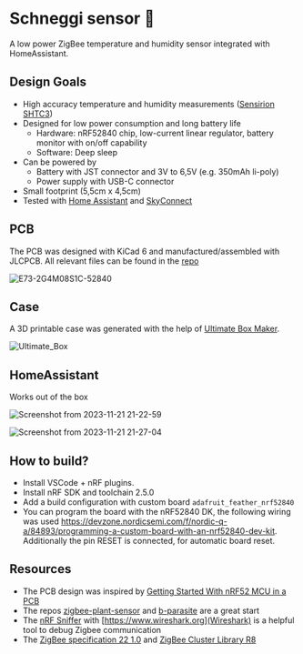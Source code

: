 # Schneggi sensor 🐌
A low power ZigBee temperature and humidity sensor integrated with HomeAssistant.

## Design Goals
- High accuracy temperature and humidity measurements ([Sensirion SHTC3](https://www.sensirion.com/products/catalog/SHTC3/))
- Designed for low power consumption and long battery life
  - Hardware: nRF52840 chip, low-current linear regulator, battery monitor with on/off capability 
  - Software: Deep sleep
- Can be powered by
  - Battery with JST connector and 3V to 6,5V (e.g. 350mAh li-poly)
  - Power supply with USB-C connector
- Small footprint (5,5cm x 4,5cm)
- Tested with [Home Assistant](https://www.home-assistant.io/) and [SkyConnect](https://www.home-assistant.io/skyconnect/)

## PCB
The PCB was designed with KiCad 6 and manufactured/assembled with JLCPCB. All relevant files can be found in the [repo](hardware/E73-2G4M08S1C-52840)

![E73-2G4M08S1C-52840](https://github.com/Rogger/schneggi-sensor/assets/371835/75e2d0dc-5a9e-4166-911b-2f92178287d6)

## Case
A 3D printable case was generated with the help of [Ultimate Box Maker](https://github.com/jbebel/Ultimate-Box-Maker).

![Ultimate_Box](https://github.com/Rogger/schneggi-sensor/assets/371835/782dbbfe-b442-4105-b787-0a193e914e4e)

## HomeAssistant
Works out of the box

![Screenshot from 2023-11-21 21-22-59](https://github.com/Rogger/schneggi-sensor/assets/371835/cefebd48-2896-4cb5-bfa6-d6ba029c3226)

![Screenshot from 2023-11-21 21-27-04](https://github.com/Rogger/schneggi-sensor/assets/371835/61f52585-6c13-4973-a659-87bb132f250d)

## How to build?
- Install VSCode + nRF plugins.
- Install nRF SDK and toolchain 2.5.0
- Add a build configuration with custom board `adafruit_feather_nrf52840`
- You can program the board with the nRF52840 DK, the following wiring was used https://devzone.nordicsemi.com/f/nordic-q-a/84893/programming-a-custom-board-with-an-nrf52840-dev-kit. Additionally the pin RESET is connected, for automatic board reset.

## Resources
- The PCB design was inspired by [Getting Started With nRF52 MCU in a PCB](https://resources.altium.com/p/getting-started-nrf52-mcu-pcb#getting-started-schematics)
- The repos [zigbee-plant-sensor](https://github.com/stanvn/zigbee-plant-sensor) and [b-parasite](https://github.com/rbaron/b-parasite) are a great start
- The [nRF Sniffer](https://developer.nordicsemi.com/nRF_Connect_SDK/doc/latest/nrf/protocols/zigbee/tools.html) with [https://www.wireshark.org](Wireshark) is a helpful tool to debug Zigbee communication
- The [ZigBee specification 22 1.0](https://csa-iot.org/wp-content/uploads/2022/01/docs-05-3474-22-0csg-zigbee-specification-1.pdf) and [ZigBee Cluster Library R8](https://zigbeealliance.org/wp-content/uploads/2021/10/07-5123-08-Zigbee-Cluster-Library.pdf)
